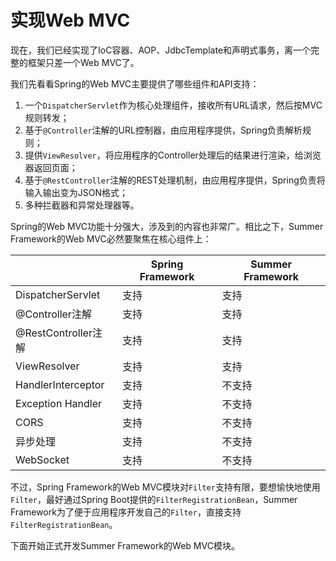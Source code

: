 # 实现Web MVC

现在，我们已经实现了IoC容器、AOP、JdbcTemplate和声明式事务，离一个完整的框架只差一个Web MVC了。

我们先看看Spring的Web MVC主要提供了哪些组件和API支持：

1. 一个`DispatcherServlet`作为核心处理组件，接收所有URL请求，然后按MVC规则转发；
2. 基于`@Controller`注解的URL控制器，由应用程序提供，Spring负责解析规则；
3. 提供`ViewResolver`，将应用程序的Controller处理后的结果进行渲染，给浏览器返回页面；
4. 基于`@RestController`注解的REST处理机制，由应用程序提供，Spring负责将输入输出变为JSON格式；
5. 多种拦截器和异常处理器等。

Spring的Web MVC功能十分强大，涉及到的内容也非常广。相比之下，Summer Framework的Web MVC必然要聚焦在核心组件上：

|                            | Spring Framework | Summer Framework |
|----------------------------|------------------|------------------|
| DispatcherServlet          | 支持 | 支持  |
| @Controller注解            | 支持 | 支持 |
| @RestController注解        | 支持 | 支持 |
| ViewResolver                | 支持 | 支持 |
| HandlerInterceptor          | 支持 | 不支持 |
| Exception Handler           | 支持 | 不支持 |
| CORS                       | 支持 | 不支持  |
| 异步处理                    | 支持 | 不支持  |
| WebSocket                  | 支持 | 不支持  |

不过，Spring Framework的Web MVC模块对`Filter`支持有限，要想愉快地使用`Filter`，最好通过Spring Boot提供的`FilterRegistrationBean`，Summer Framework为了便于应用程序开发自己的`Filter`，直接支持`FilterRegistrationBean`。

下面开始正式开发Summer Framework的Web MVC模块。
